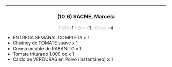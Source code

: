 <hr style='border:1px solid rgb(200,200,200)'>
<div style='page-break-inside: avoid'>

<div style='text-align:center'>

<h3> (10.6) SACNE, <span class='grey'>Marcela</span></h3>

<p  style='color:rgb(200,200,200)'>F&H x<span  style='color:black'>1</span> / Env x<span  style='color:black'>1</span> / Otros x<span  style='color:black'>4</span></p>
</div>

<ul>
<li class='li-horizontal'> ENTREGA SEMANAL COMPLETA x 1</li>
<li class='li-horizontal'> Chutney de TOMATE suave x 1</li>
<li class='li-horizontal'> Crema untable de RABANITO x 1</li>
<li class='li-horizontal'> Tomate triturado 1.000 cc x 1</li>
<li class='li-horizontal'> Caldo de VERDURAS en Polvo (instantáneo) x 1</li>
</ul>
</div>

